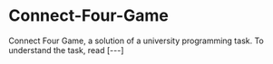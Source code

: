 # Connect-Four-Game
Connect Four Game, a solution of a university programming task.
To understand the task, read [---]
